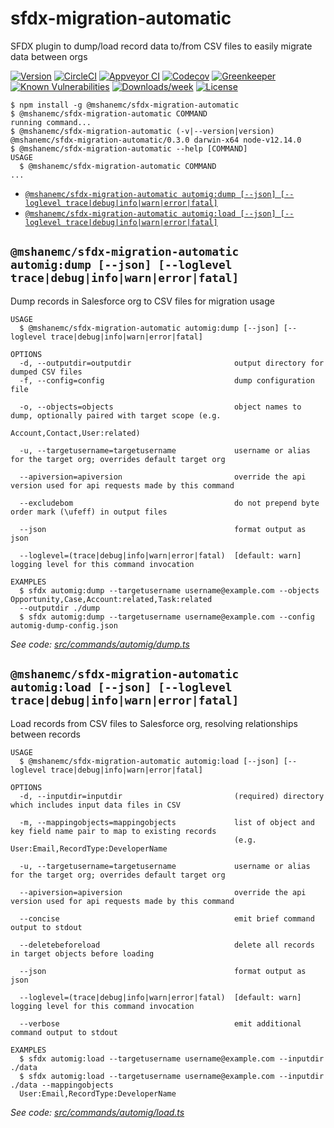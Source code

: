 sfdx-migration-automatic
========================

SFDX plugin to dump/load record data to/from CSV files to easily migrate data between orgs


[![Version](https://img.shields.io/npm/v/sfdx-migration-automatic.svg)](https://npmjs.org/package/sfdx-migration-automatic)
[![CircleCI](https://circleci.com/gh/stomita/sfdx-migration-automatic/tree/master.svg?style=shield)](https://circleci.com/gh/stomita/sfdx-migration-automatic/tree/master)
[![Appveyor CI](https://ci.appveyor.com/api/projects/status/github/stomita/sfdx-migration-automatic?branch=master&svg=true)](https://ci.appveyor.com/project/heroku/sfdx-migration-automatic/branch/master)
[![Codecov](https://codecov.io/gh/stomita/sfdx-migration-automatic/branch/master/graph/badge.svg)](https://codecov.io/gh/stomita/sfdx-migration-automatic)
[![Greenkeeper](https://badges.greenkeeper.io/stomita/sfdx-migration-automatic.svg)](https://greenkeeper.io/)
[![Known Vulnerabilities](https://snyk.io/test/github/stomita/sfdx-migration-automatic/badge.svg)](https://snyk.io/test/github/stomita/sfdx-migration-automatic)
[![Downloads/week](https://img.shields.io/npm/dw/sfdx-migration-automatic.svg)](https://npmjs.org/package/sfdx-migration-automatic)
[![License](https://img.shields.io/npm/l/sfdx-migration-automatic.svg)](https://github.com/stomita/sfdx-migration-automatic/blob/master/package.json)

<!-- toc -->

<!-- tocstop -->
<!-- install -->
<!-- usage -->
```sh-session
$ npm install -g @mshanemc/sfdx-migration-automatic
$ @mshanemc/sfdx-migration-automatic COMMAND
running command...
$ @mshanemc/sfdx-migration-automatic (-v|--version|version)
@mshanemc/sfdx-migration-automatic/0.3.0 darwin-x64 node-v12.14.0
$ @mshanemc/sfdx-migration-automatic --help [COMMAND]
USAGE
  $ @mshanemc/sfdx-migration-automatic COMMAND
...
```
<!-- usagestop -->
<!-- commands -->
* [`@mshanemc/sfdx-migration-automatic automig:dump [--json] [--loglevel trace|debug|info|warn|error|fatal]`](#mshanemcsfdx-migration-automatic-automigdump---json---loglevel-tracedebuginfowarnerrorfatal)
* [`@mshanemc/sfdx-migration-automatic automig:load [--json] [--loglevel trace|debug|info|warn|error|fatal]`](#mshanemcsfdx-migration-automatic-automigload---json---loglevel-tracedebuginfowarnerrorfatal)

## `@mshanemc/sfdx-migration-automatic automig:dump [--json] [--loglevel trace|debug|info|warn|error|fatal]`

Dump records in Salesforce org to CSV files for migration usage

```
USAGE
  $ @mshanemc/sfdx-migration-automatic automig:dump [--json] [--loglevel trace|debug|info|warn|error|fatal]

OPTIONS
  -d, --outputdir=outputdir                       output directory for dumped CSV files
  -f, --config=config                             dump configuration file

  -o, --objects=objects                           object names to dump, optionally paired with target scope (e.g.
                                                  Account,Contact,User:related)

  -u, --targetusername=targetusername             username or alias for the target org; overrides default target org

  --apiversion=apiversion                         override the api version used for api requests made by this command

  --excludebom                                    do not prepend byte order mark (\ufeff) in output files

  --json                                          format output as json

  --loglevel=(trace|debug|info|warn|error|fatal)  [default: warn] logging level for this command invocation

EXAMPLES
  $ sfdx automig:dump --targetusername username@example.com --objects Opportunity,Case,Account:related,Task:related 
  --outputdir ./dump
  $ sfdx automig:dump --targetusername username@example.com --config automig-dump-config.json
```

_See code: [src/commands/automig/dump.ts](https://github.com/stomita/sfdx-migration-automatic/blob/v0.3.0/src/commands/automig/dump.ts)_

## `@mshanemc/sfdx-migration-automatic automig:load [--json] [--loglevel trace|debug|info|warn|error|fatal]`

Load records from CSV files to Salesforce org, resolving relationships between records

```
USAGE
  $ @mshanemc/sfdx-migration-automatic automig:load [--json] [--loglevel trace|debug|info|warn|error|fatal]

OPTIONS
  -d, --inputdir=inputdir                         (required) directory which includes input data files in CSV

  -m, --mappingobjects=mappingobjects             list of object and key field name pair to map to existing records
                                                  (e.g. User:Email,RecordType:DeveloperName

  -u, --targetusername=targetusername             username or alias for the target org; overrides default target org

  --apiversion=apiversion                         override the api version used for api requests made by this command

  --concise                                       emit brief command output to stdout

  --deletebeforeload                              delete all records in target objects before loading

  --json                                          format output as json

  --loglevel=(trace|debug|info|warn|error|fatal)  [default: warn] logging level for this command invocation

  --verbose                                       emit additional command output to stdout

EXAMPLES
  $ sfdx automig:load --targetusername username@example.com --inputdir ./data
  $ sfdx automig:load --targetusername username@example.com --inputdir ./data --mappingobjects 
  User:Email,RecordType:DeveloperName
```

_See code: [src/commands/automig/load.ts](https://github.com/stomita/sfdx-migration-automatic/blob/v0.3.0/src/commands/automig/load.ts)_
<!-- commandsstop -->
